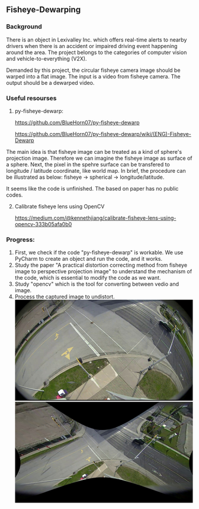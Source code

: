 ## Fisheye-Dewarping

### Background
There is an object in Lexivalley Inc. which offers real-time alerts to nearby drivers 
when there is an accident or impaired driving event happening around the area. 
The project belongs to the categories of computer vision and vehicle-to-everything (V2X).

Demanded by this project, the circular fisheye camera image should be warped into a flat image.
The input is a video from fisheye camera. The output should be a dewarped video.

### Useful resourses
1. py-fisheye-dewarp:

   https://github.com/BlueHorn07/py-fisheye-dewarp

   https://github.com/BlueHorn07/py-fisheye-dewarp/wiki/(ENG)-Fisheye-Dewarp
   
The main idea is that fisheye image can be treated as a kind of sphere's projection image. 
Therefore we can imagine the fisheye image as surface of a sphere.
Next, the pixel in the spehre surface can be transfered to longitude / latitude coordinate, 
like world map.
In brief, the procedure can be illustrated as below:
fisheye → spherical → longitude/latitude.

It seems like the code is unfinished. The based on paper has no public codes.

2. Calibrate fisheye lens using OpenCV

   https://medium.com/@kennethjiang/calibrate-fisheye-lens-using-opencv-333b05afa0b0

### Progress:
1. First, we check if the code "py-fisheye-dewarp" is workable.
   We use PyCharm to create an object and run the code, and it works.
2. Study the paper "A practical distortion correcting method from fisheye image to perspective projection image" to understand the mechanism of the code, which is essential to modify the code as we want.
3. Study "opencv" which is the tool for converting between vedio and image.
4. Process the captured image to undistort.
![screenshot](https://github.com/yuhang2685/Fisheye-Dewarping/blob/master/frame269.jpg)
![screenshot](https://github.com/yuhang2685/Fisheye-Dewarping/blob/master/frame269_undistorted.jpg)

